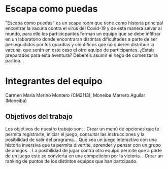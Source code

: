 
# Escapa como puedas

"Escapa como puedas" es un scape room que tiene como historia principal encontrar la vacuna contra el virus del Covid-19 y de esta manera salvar al mundo, 
para ello los particicpantes forman un equipo que se debe infiltrar en un laboratorio donde encontraran distintas dificultades a parte de ser perseguididos
por los guardias y cientificos que no quieren distribuir la vacuna, que serán en este caso el otro equipo de participantes.
¿Estais preparados para esta aventura?
Debereis asumir el riego de comenzar la partida...


# Integrantes del equipo

Carmen Maria Merino Montero (CM2113), Moneiba Marrero Aguilar (Moneiba)

## Objetivos del trabajo

Los objetivos de nuestro trabajo son:
 . Crear un menú de opciones que te permita registrarte, iniciar el juego, consultar las instrucciones y la posibilidad de salir del programa.
 . Que sea un juego interactivo con una historia inversiva que te permita divertite, aprender y pensar con un grupo de amigos. 
 . La posibilidad de jugar contra otro equipo permite que a parte de un juego este se convierta en una competicion por la victoria.
 . Crear un ranking de puntos de los distintos equipos que han partcipado.
